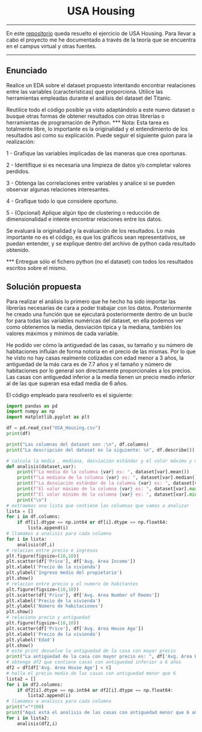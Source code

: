 <h1 align="center">USA Housing</h1>

---
En este [repositorio](https://github.com/jmedina28/USA_Housing) queda resuelto el ejercicio de USA Housing. Para llevar a cabo el proyecto me he documentado a través de la teoría que se encuentra en el campus virtual y otras fuentes.
***
## Enunciado
Realice un EDA sobre el dataset propuesto intentando encontrar realaciones entre las variables (características) que proporciona. Utilice las herramientas empleadas durante el análisis del dataset del Titanic. 

Reutilice todo el código posible ya visto adaptándolo a este nuevo dataset o busque otras formas de obtener resultados con otras librerías o herramientas de programación de Python. *** Nota: Esta tarea es totalmente libre, lo importante es la originalidad y el entendimiento de los resultados así como su explicación. Puede seguir el siguiente guion  para la realización:

1 - Grafique las variables implicadas de las maneras que crea oportunas.

2 - Identifique si es necesaria una limpieza de datos y/o completar valores perdidos.

3 - Obtenga las correlaciones entre variables y analice si se pueden observar algunas relaciones interesantes.

4 - Grafique todo lo que considere oportuno.

5 - (Opcional) Aplique algún tipo de clustering o reducción de dimensionalidad e intente encontrar relaciones entre los datos.

Se evaluará la originalidad y la evaluación de los resultados. Lo más importante no es el código, es que los gráficos sean representativos, se puedan entender, y se explique dentro  del archivo de python cada resultado obtenido.

*** Entregue sólo el fichero python (no el dataset) con todos los resultados escritos sobre el mismo.
## Solución propuesta
Para realizar el análisis lo primero que he hecho ha sido importar las librerías necesarias de cara a poder trabajar con los datos. Posteriormente he creado una función que se ejecutará posteriormente dentro de un bucle for para todas las variables numéricas del dataset, en ella podemos ver como obtenemos la media, desviación típica y la mediana, también los valores máximos y mínimos de cada variable.

He podido ver cómo la antiguedad de las casas, su tamaño y su número de habitaciones influían de forma notoria en el precio de las mismas. Por lo que he visto no hay casas realmente cotizadas con edad menor a 3 años, la antiguedad de la más cara es de 7.7 años y el tamaño y número de habitaciones por lo general son directamente proporcionales a los precios. Las casas con antiguedad inferior a la media tienen un precio medio inferior al de las que superan esa edad media de 6 años.

El código empleado para resolverlo es el siguiente: 
```python
import pandas as pd
import numpy as np
import matplotlib.pyplot as plt

df = pd.read_csv("USA_Housing.csv")
print(df)

print("Las columnas del dataset son :\n", df.columns)
print("La descripción del dataset es la siguiente: \n", df.describe())

# calcula la media , mediana, desviación estándar y el valor máximo y mínimo
def analisis(dataset,var):    
    print(f"La media de la columna {var} es: ", dataset[var].mean())
    print(f"La mediana de la columna {var} es: ", dataset[var].median())
    print(f"La desviación estándar de la columna {var} es: ", dataset[var].std())
    print(f"El valor máximo de la columna {var} es: ", dataset[var].max())
    print(f"El valor mínimo de la columna {var} es: ", dataset[var].min())
    print("\n")
# extraemos una lista que contiene las columnas que vamos a analizar
lista = []
for i in df.columns:
    if df[i].dtype == np.int64 or df[i].dtype == np.float64:
        lista.append(i)
# llamamos a analisis para cada columna
for i in lista:
    analisis(df,i)
# relacion entre precio e ingresos
plt.figure(figsize=(10,10))
plt.scatter(df['Price'], df['Avg. Area Income'])
plt.xlabel('Precio de la vivienda')
plt.ylabel('Ingreso medio del propietario')
plt.show()
# relacion entre precio y el numero de habitantes
plt.figure(figsize=(10,10))
plt.scatter(df['Price'], df['Avg. Area Number of Rooms'])
plt.xlabel('Precio de la vivienda')
plt.ylabel('Número de habitaciones')
plt.show()
# relaciona precio y antiguedad
plt.figure(figsize=(10,10))
plt.scatter(df['Price'], df['Avg. Area House Age'])
plt.xlabel('Precio de la vivienda')
plt.ylabel('Edad')
plt.show()
# este print devuelve la antiguedad de la casa con mayor precio
print("La antigüedad de la casa con mayor precio es: ", df['Avg. Area House Age'][df['Price'].idxmax()], "\n")
# obtengo df2 que contiene casas con antiguedad inferior a 6 años
df2 = df[df['Avg. Area House Age'] < 6]
# halla el precio medio de las casas con antiguedad menor que 6
lista2 = []
for i in df2.columns:
    if df2[i].dtype == np.int64 or df2[i].dtype == np.float64:
        lista2.append(i)
# llamamos a analisis para cada columna
print("="*100)
print("Aquí está el analisis de las casas con antiguedad menor que 6 años: \n")
for i in lista2:
    analisis(df2,i)
```
